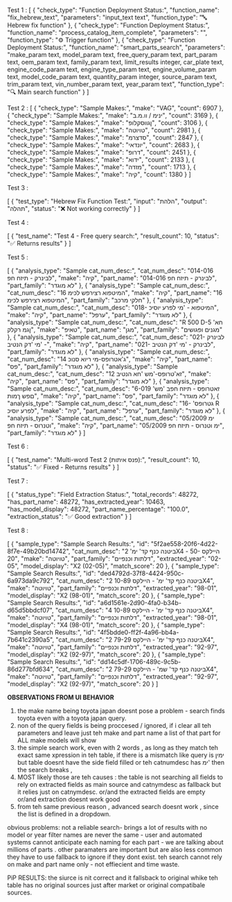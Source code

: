 Test 1 :
[
  {
    "check_type": "Function Deployment Status:",
    "function_name": "fix_hebrew_text",
    "parameters": "input_text text",
    "function_type": "🔤 Hebrew fix function"
  },
  {
    "check_type": "Function Deployment Status:",
    "function_name": "process_catalog_item_complete",
    "parameters": "",
    "function_type": "⚙️ Trigger function"
  },
  {
    "check_type": "Function Deployment Status:",
    "function_name": "smart_parts_search",
    "parameters": "make_param text, model_param text, free_query_param text, part_param text, oem_param text, family_param text, limit_results integer, car_plate text, engine_code_param text, engine_type_param text, engine_volume_param text, model_code_param text, quantity_param integer, source_param text, trim_param text, vin_number_param text, year_param text",
    "function_type": "🔍 Main search function"
  }
]

Test 2 :
[
  {
    "check_type": "Sample Makes:",
    "make": "VAG",
    "count": 6907
  },
  {
    "check_type": "Sample Makes:",
    "make": "ינימ / וו.מ.ב",
    "count": 3169
  },
  {
    "check_type": "Sample Makes:",
    "make": "ןגווסקלופ",
    "count": 3106
  },
  {
    "check_type": "Sample Makes:",
    "make": "טויוטה",
    "count": 2981
  },
  {
    "check_type": "Sample Makes:",
    "make": "סדצרמ",
    "count": 2847
  },
  {
    "check_type": "Sample Makes:",
    "make": "יונדאי",
    "count": 2683
  },
  {
    "check_type": "Sample Makes:",
    "make": "דרופ",
    "count": 2451
  },
  {
    "check_type": "Sample Makes:",
    "make": "ידוא",
    "count": 2133
  },
  {
    "check_type": "Sample Makes:",
    "make": "מזדה",
    "count": 1713
  },
  {
    "check_type": "Sample Makes:",
    "make": "קיה",
    "count": 1380
  }
]

Test 3 :

[
  {
    "test_type": "Hebrew Fix Function Test:",
    "input": "הלהת",
    "output": "תהלה",
    "status": "❌ Not working correctly"
  }
]

Test 4 :

[
  {
    "test_name": "Test 4 - Free query search:",
    "result_count": 10,
    "status": "✅ Returns results"
  }
]

Test 5 :

[
  {
    "analysis_type": "Sample cat_num_desc:",
    "cat_num_desc": "014-016 לבינרק - תיזח חפ",
    "make": "קיה",
    "part_name": "014-016 לבינרק - תיזח חפ",
    "part_family": "לא מוגדר"
  },
  {
    "analysis_type": "Sample cat_num_desc:",
    "cat_num_desc": "16 המיטפוא רצירפש לכימ",
    "make": "קיה",
    "part_name": "16 המיטפוא רצירפש לכימ",
    "part_family": "חלקי מרכב"
  },
  {
    "analysis_type": "Sample cat_num_desc:",
    "cat_num_desc": "018- המיטפוא - 'מי לפרע יוסיכ",
    "make": "קיה",
    "part_name": "ערפל",
    "part_family": "לא מוגדר"
  },
  {
    "analysis_type": "Sample cat_num_desc:",
    "cat_num_desc": "R 500 D-5 'חא ןגמ רקלק",
    "make": "טאיפ",
    "part_name": "מגן",
    "part_family": "מגנים ופגושים"
  },
  {
    "analysis_type": "Sample cat_num_desc:",
    "cat_num_desc": "021- לבינרק - 'מי 'דק הנטיב",
    "make": "קיה",
    "part_name": "021- לבינרק - 'מי 'דק הנטיב",
    "part_family": "לא מוגדר"
  },
  {
    "analysis_type": "Sample cat_num_desc:",
    "cat_num_desc": "14 ג'אטרופס-מי ריוא סנוכ",
    "make": "קיה",
    "part_name": "פס",
    "part_family": "לא מוגדר"
  },
  {
    "analysis_type": "Sample cat_num_desc:",
    "cat_num_desc": "12 זא'טרופס-'מש 'חא הנטיב",
    "make": "קיה",
    "part_name": "פס",
    "part_family": "לא מוגדר"
  },
  {
    "analysis_type": "Sample cat_num_desc:",
    "cat_num_desc": "6-019 'זאטרופס - תיזח חפב 'מש םפש ךמות",
    "make": "קיה",
    "part_name": "פס",
    "part_family": "לא מוגדר"
  },
  {
    "analysis_type": "Sample cat_num_desc:",
    "cat_num_desc": "16- 'גטרופס R לפרע יוסיכ",
    "make": "קיה",
    "part_name": "ערפל",
    "part_family": "לא מוגדר"
  },
  {
    "analysis_type": "Sample cat_num_desc:",
    "cat_num_desc": "05/2009 ימ וטנרוס - תיזח חפ",
    "make": "קיה",
    "part_name": "05/2009 ימ וטנרוס - תיזח חפ",
    "part_family": "לא מוגדר"
  }
]

Test 6 :

[
  {
    "test_name": "Multi-word Test 2 (פנס איתות):",
    "result_count": 10,
    "status": "✅ Fixed - Returns results"
  }
]

Test 7 :

[
  {
    "status_type": "Field Extraction Status:",
    "total_records": 48272,
    "has_part_name": 48272,
    "has_extracted_year": 10463,
    "has_model_display": 48272,
    "part_name_percentage": "100.0",
    "extraction_status": "✅ Good extraction"
  }
]

Test 8 :

[
  {
    "sample_type": "Sample Search Results:",
    "id": "5f2ae558-20f6-4d22-8f7e-49b20bd14742",
    "cat_num_desc": "ביטנה כנף קד' ימ' 2X4 - היילקס 50-20",
    "make": "טויוטה",
    "part_family": "דלתות וכנפיים",
    "extracted_year": "02-05",
    "model_display": "X2 (02-05)",
    "match_score": 20
  },
  {
    "sample_type": "Sample Search Results:",
    "id": "ded4792d-37f8-4424-950c-6a973da9c792",
    "cat_num_desc": "ביטנה כנף קד' ימ' - היילקס 10-89 2X4",
    "make": "טויוטה",
    "part_family": "דלתות וכנפיים",
    "extracted_year": "98-01",
    "model_display": "X2 (98-01)",
    "match_score": 20
  },
  {
    "sample_type": "Sample Search Results:",
    "id": "a6d1561e-2d90-4fa0-b34b-d65d5bbdcf07",
    "cat_num_desc": "ביטנה כנף קד' ימ' - היילקס 10-89 4X4",
    "make": "טויוטה",
    "part_family": "דלתות וכנפיים",
    "extracted_year": "98-01",
    "model_display": "X4 (98-01)",
    "match_score": 20
  },
  {
    "sample_type": "Sample Search Results:",
    "id": "4f5bdde0-ff2f-4a96-bb4a-7b641c2390a5",
    "cat_num_desc": "ביטנה כנף קד' ימ' - היילקס 79-29 2X4",
    "make": "טויוטה",
    "part_family": "דלתות וכנפיים",
    "extracted_year": "92-97",
    "model_display": "X2 (92-97)",
    "match_score": 20
  },
  {
    "sample_type": "Sample Search Results:",
    "id": "dd14c5df-1706-489c-9c5b-86d277bfd634",
    "cat_num_desc": "ביטנה כנף קד' שמ' - היילקס 79-29 2X4",
    "make": "טויוטה",
    "part_family": "דלתות וכנפיים",
    "extracted_year": "92-97",
    "model_display": "X2 (92-97)",
    "match_score": 20
  }
]


**OBSERVATIONS FROM UI BEHAVIOR**

1. the make name being toyota japan doesnt pose a problem - search finds toyota even with a toyota japan query.
2. non of the query fields is being proccesed / ignored, if i clear all teh parameters and leave just teh make and part name a list of that part for ALL make models will show 
3. the simple search work, even with 2 words , as long as they match teh exact same xpression in teh table, if there is a mismatch like query is ימין but table doesnt have the side field filled or teh catnumdesc has ימ' then the search breaks , 
4. MOST likely those are teh causes :
the  table is not searching all fields to rely on extracted fields as main source and catnymdesc as fallback but it relies just on catnymdesc.
or/and
the extracted fields are empty 
or/and 
extraction doesnt work good 
5. from teh same previous reason , advanced search doesnt work , since the list is defined in a dropdown.

obvious problems:
not a reliable search- brings a lot of results with no model or year filter
names are never the same - user and automated systems cannot anticipate each naming for each part - we are talking about millions of parts .
other paramaters are important but are also less common they have to use fallback to ignore if they dont exist.
teh search cannot rely on make and part name only - not effiecient and time waste.

PiP RESULTS:
the siurce is nit correct and it fallsback to original whike teh table has no original sources just after market or original compatibale sources.

